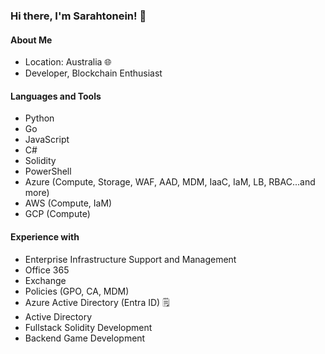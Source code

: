 ### Hi there, I'm Sarahtonein! 👋

#### About Me

- Location: Australia 🌐
- Developer, Blockchain Enthusiast
  
#### Languages and Tools

- Python
- Go
- JavaScript
- C#
- Solidity
- PowerShell
- Azure (Compute, Storage, WAF, AAD, MDM, IaaC, IaM, LB, RBAC...and more)
- AWS (Compute, IaM)
- GCP (Compute)

#### Experience with

- Enterprise Infrastructure Support and Management
- Office 365
- Exchange
- Policies (GPO, CA, MDM)
- Azure Active Directory (Entra ID) 🗒️
- Active Directory
- Fullstack Solidity Development
- Backend Game Development
